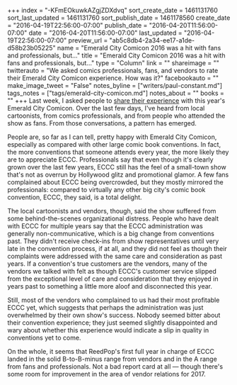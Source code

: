 +++
index = "-KFmEOkuwkAZgjZDXdvq"
sort_create_date = 1461131760
sort_last_updated = 1461131760
sort_publish_date = 1461178560
create_date = "2016-04-19T22:56:00-07:00"
publish_date = "2016-04-20T11:56:00-07:00"
date = "2016-04-20T11:56:00-07:00"
last_updated = "2016-04-19T22:56:00-07:00"
preview_url = "ab5c8db4-2a34-ee17-a1de-d58b23b05225"
name = "Emerald City Comicon 2016 was a hit with fans and professionals, but..."
title = "Emerald City Comicon 2016 was a hit with fans and professionals, but..."
type = "Column"
link = ""
shareimage = ""
twitterauto = "We asked comics professionals, fans, and vendors to rate their Emerald City Comicon experience. How was it?"
facebookauto = ""
make_image_tweet = "False"
notes_byline = ["writers/paul-constant.md"]
tags_notes = ["tags/emerald-city-comicon.md"]
notes_about = ""
books = ""
+++
Last week, I asked people to [share their experience](http://seattlereviewofbooks.com/notes/2016/04/11/growing-pains-for-emerald-city-comicon/) with this year's Emerald City Comicon. Over the last few days, I've heard from local cartoonists, from comics professionals, and from people who attended the show as fans. From those conversations, a pattern has emerged.

People are, so far as I can tell, pretty happy with Emerald City Comicon, especially as compared with other large comic book conventions. In fact, the more conventions that someone attends every year, the more likely they are to appreciate ECCC. Professionals say that even though it's clearly grown over the last few years, ECCC still has the feel of a small-town show that's not as overrun by Hollywood glitz and promotional glamor. A few fans complained about ECCC being overcrowded, but they mostly mirrored the professionals: compared to virtually any other big city's comic book convention, ECCC, they said, is a total delight.

The local cartoonists and vendors, though, said the show suffered from some behind-the-scenes organizational distress. People who have dealt with ECCC for multiple years say that the ECCC administration was generally non-communicative, which is a big change from conventions past. They didn't receive check-ins from show representatives until very late in the convention process, if at all, and they did not feel as though their complaints were addressed with the same care and consideration as past years. If a convention's true customers are the vendors, many of the vendors we talked with felt as though ECCC's customer service slipped from the exceptional level of care and consideration that they enjoyed in years past to something a little more aloof and disconnected this year. 

Still, most of the vendors who complained to us had their most profitable ECCC yet, which suggests that perhaps the administration was just overwhelmed by their own show's success. Nobody seemed bitter about their convention experience; they just seemed slightly disappointed and wary about whether this experience would indicate a slip in quality in conventions yet to come. 

On the whole, it seems that ReedPop's first full year in charge of ECCC landed in the solid B-to-B-minus range from vendors and in the A range from fans and professionals. Not a bad report card at all — though there's some room for improvement in the area of vendor relations for 2017.